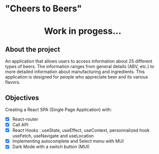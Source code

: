 # "Cheers to Beers"

<center>

<h1> Work in progess... </h1>

</center>

## About the project

An application that allows users to access information about 25 different types of beers. The information ranges from general details (ABV, etc.) to more detailed information about manufacturing and ingredients. This application is designed for people who appreciate beer and its various flavors.

## Objectives

Creating a React SPA (Single Page Application) with:

-   [x] React-router
-   [x] Call API
-   [x] React Hooks : useState, useEffect, useContext, personnalized hook useFetch, useNavigate and useLocation
-   [x] Implementing autocomplete and Select menu with MUI
-   [x] Dark Mode with a switch button (MUI)

